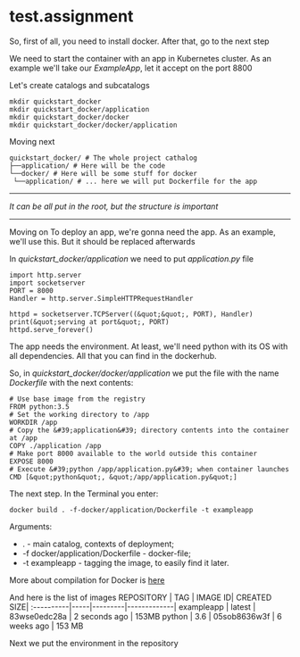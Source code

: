 # test.assignment
So, first of all, you need to install docker. After that, go to the next step

We need to start the container with an app in Kubernetes cluster. As an example we'll take our _ExampleApp_, let it accept on the port 8800

Let's create catalogs and subcatalogs

    
    mkdir quickstart_docker
    mkdir quickstart_docker/application
    mkdir quickstart_docker/docker
    mkdir quickstart_docker/docker/application
Moving next 

    quickstart_docker/ # The whole project cathalog
    ├──application/ # Here will be the code
    └──docker/ # Here will be some stuff for docker
     └──application/ # ... here we will put Dockerfile for the app

---
_It can be all put in the root, but the structure is important_

---

Moving on 
To deploy an app, we're gonna need the app. As an example, we'll use this. But it should be replaced afterwards

In _quickstart_docker/application_ we need to put _application.py_ file 
   
    import http.server
    import socketserver
    PORT = 8000
    Handler = http.server.SimpleHTTPRequestHandler

    httpd = socketserver.TCPServer((&quot;&quot;, PORT), Handler)
    print(&quot;serving at port&quot;, PORT)
    httpd.serve_forever()
The app needs the environment. At least, we'll need python with its OS with all dependencies. All that you can find in the dockerhub.

So, in _quickstart_docker/docker/application_ we put the file with the name _Dockerfile_ with the next contents:

    # Use base image from the registry
    FROM python:3.5
    # Set the working directory to /app
    WORKDIR /app
    # Copy the &#39;application&#39; directory contents into the container at /app
    COPY ./application /app
    # Make port 8000 available to the world outside this container
    EXPOSE 8000
    # Execute &#39;python /app/application.py&#39; when container launches
    CMD [&quot;python&quot;, &quot;/app/application.py&quot;]
The next step. In the Terminal you enter:

    docker build . -f-docker/application/Dockerfile -t exampleapp
Arguments: 
* . - main catalog, contexts of deployment; 
* -f docker/application/Dockerfile - docker-file;
*  -t exampleapp - tagging the image, to easily find it later.

More about compilation for Docker is [here](https://docs.docker.com/engine/reference/builder/.)

And here is the list of images
REPOSITORY | TAG | IMAGE ID| CREATED SIZE| 
:----------|-----|---------|-------------|
exampleapp | latest | 83wse0edc28a | 2 seconds ago | 153MB
python | 3.6 | 05sob8636w3f | 6 weeks ago | 153 MB

Next we put the environment in the repository 
